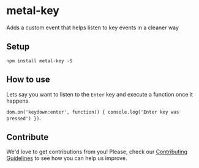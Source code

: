 # metal-key

Adds a custom event that helps listen to key events in a cleaner way

## Setup

`npm install metal-key -S`

## How to use

Lets say you want to listen to the `Enter` key and execute a function once it happens.

`dom.on('keydown:enter', function() { console.log('Enter key was pressed') })`.

## Contribute

We'd love to get contributions from you! Please, check our [Contributing Guidelines](CONTRIBUTING.md) to see how you can help us improve.
